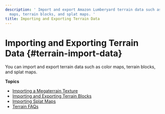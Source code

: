 ```yaml
---
description: ' Import and export Amazon Lumberyard terrain data such as heightmaps, color
  maps, terrain blocks, and splat maps. '
title: Importing and Exporting Terrain Data
---
```

# Importing and Exporting Terrain Data {#terrain-import-data}

You can import and export terrain data such as color maps, terrain blocks, and splat maps\.

**Topics**
+ [Importing a Megaterrain Texture](/docs/userguide/terrain/import-color-megaterrain.md)
+ [Importing and Exporting Terrain Blocks](/docs/userguide/terrain/import.md)
+ [Importing Splat Maps](/docs/userguide/terrain/splat-maps.md)
+ [Terrain FAQs](/docs/userguide/terrain/troubleshoot.md)